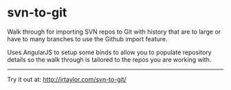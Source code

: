 # svn-to-git
Walk through for importing SVN repos to Git with history that are to large or have to many branches to use the Github import feature.


Uses AngularJS to setup some binds to allow you to populate repository details so the walk through is tailored to the repos you are working with.

---
Try it out at: http://jrtaylor.com/svn-to-git/
